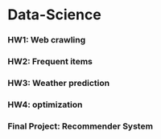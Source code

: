 # Data-Science
### HW1: Web crawling
### HW2: Frequent items
### HW3: Weather prediction
### HW4: optimization
### Final Project: Recommender System

